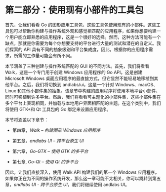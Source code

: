 # 第二部分：使用现有小部件的工具包

首先，让我们看看 Go 的图形应用工具包，这些工具包使用现有的小部件。这些工具包可以帮助你构建与操作系统外观和感觉相匹配的应用程序，如果你想要构建一个用户能立即熟悉的应用程序，这是一个很好的选择。然而，这种方法可能有一个缺点，那就是你需要为每个你想要支持的平台进行大量的测试和潜在的自定义。我们探索的 API 具有不同的抽象级别和平台集成度，因此，根据你的应用程序需求，所需的工作量可能会有所不同。

本节涵盖了三种创建与操作系统匹配的 GUI 的不同方法。首先，我们将看看 Walk，这是一个专门用于创建 Windows 应用程序的 Go API。这是创建 Microsoft Windows 桌面应用程序的最直接方式，但它显然不能轻易地移植到其他平台。之后，我们将切换到 andlabs/ui，这是一个针对 Windows、macOS、Linux 和其他小部件集的抽象。该章节中构建的应用程序将使用本地平台小部件，同时可移植到许多平台。然后，我们将看看可主题化的小部件集，这些小部件集在多个平台上表现相同，并加载与本地用户界面相匹配的主题。在这个类别中，我们将使用 GTK+和 Qt 工具包的 Go 绑定来设置应用程序。

本节将涵盖以下章节：

+   第四章，*Walk – 构建图形 Windows 应用程序*

+   第五章，*andlabs UI – 跨平台原生 UI*

+   第六章，*Go-GTK – 使用 GTK 的多平台*

+   第七章, *Go-Qt – 使用 Qt 的多平台*

因此，让我们直接深入，使用 Walk API 构建我们的第一个 Windows 应用程序。如果你正在为不同的操作系统开发，那么这一章可能不太相关，你可以跳转到第五章，*andlabs UI - 跨平台原生 UI*，我们将继续使用 andlabs UI。
